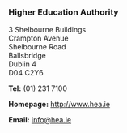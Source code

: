 ###  Higher Education Authority

3 Shelbourne Buildings  
Crampton Avenue  
Shelbourne Road  
Ballsbridge  
Dublin 4  
D04 C2Y6

**Tel:** (01) 231 7100

**Homepage:** [ http://www.hea.ie ](http://www.hea.ie)

**Email:** [ info@hea.ie ](mailto:info@hea.ie)
